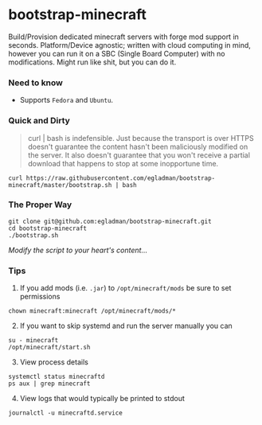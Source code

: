 # bootstrap-minecraft

Build/Provision dedicated minecraft servers with forge mod support in seconds. Platform/Device agnostic; written with cloud computing in mind, however you can run it on a SBC (Single Board Computer) with no modifications. Might run like shit, but you can do it.

### Need to know
 
- Supports `Fedora` and `Ubuntu`.


### Quick and Dirty

> curl | bash is indefensible. Just because the transport is over HTTPS doesn't guarantee the content hasn't been maliciously modified on the server. It also doesn't guarantee that you won't receive a partial download that happens to stop at some inopportune time. 

```
curl https://raw.githubusercontent.com/egladman/bootstrap-minecraft/master/bootstrap.sh | bash
```


### The Proper Way

```
git clone git@github.com:egladman/bootstrap-minecraft.git
cd bootstrap-minecraft
./bootstrap.sh
```

*Modify the script to your heart's content...*
 

### Tips

1. If you add mods (i.e. `.jar`) to `/opt/minecraft/mods` be sure to set permissions
```
chown minecraft:minecraft /opt/minecraft/mods/*
```

2. If you want to skip systemd and run the server manually you can
```
su - minecraft
/opt/minecraft/start.sh
```

3. View process details 
```
systemctl status minecraftd
ps aux | grep minecraft
```

4. View logs that would typically be printed to stdout
```
journalctl -u minecraftd.service
```
 
